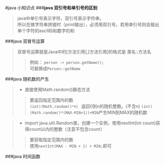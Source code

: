 #java 小知识点
###**java 双引号和单引号的区别**

>java中单引号表示字符，双引号表示字符串。<br/>
>所以在做字符串拼接时（print输出），必须用双引号。若用单引号则会输出单个字符的ascll码和数字的和

###java 双冒号运算
> 双冒号运算就是Java中的[方法引用],[方法引用]的格式是 类名::方法名
>> 例如：
>> ``person -> person.getName();``<br/>
>> 可替换成``Person::getName``

###java 随机数的产生
> * 直接使用Math.random()静态方法
>>要返回指定范围内的数<br/>
>``(int)(Math.random()*n）`` 返回0到n的随机整数。(不含n)
> ``(int)(Math.random()*(MAX-MIN+1))+MIN``产生MIN到MAX的随机数 

> * import java.util.Random类，创建一个实例，使用nextInt(int count)获得count以内的整数（注意不包含count）
>>要获取指定范围内的数<br/>使用``nextInt(MAX - MIN + 1) + MIN;``即可


###java 时间函数